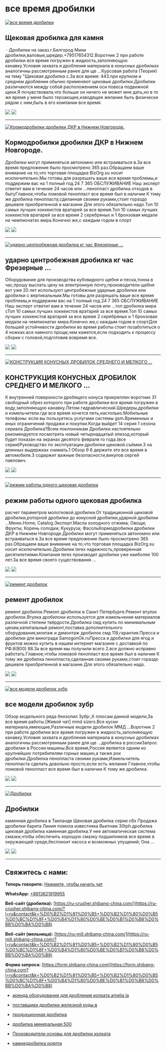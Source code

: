# все время дробилки

<a href="https://swt.shibang-china.com/?l=ru&img&k=%D0%B2%D1%81%D0%B5+%D0%B2%D1%80%D0%B5%D0%BC%D1%8F+%D0%B4%D1%80%D0%BE%D0%B1%D0%B8%D0%BB%D0%BA%D0%B8" target="_blank">![все время дробилки](http://static.shibang-china.com/all-800x300/504.jpg)</a>

## Щековая дробилка для камня
&nbsp;&#0183;&#32;Дробилки на заказ.г.Белгород Мини дробилки,валовые,шредер.+79517654312.Воротник 2 при работе дробилки все время погружен в жидкость,заполняющую канавку.Условия захвата и дробления материала в конусных дробилках аналогичны рассмотренным ранее для ще …Курсовая работа (Теория) на тему &quot;Щековая дробилка с.За все время: 443.при крупном и среднем дроблении обычно применяют щековые дробилки.Дробилки различаются между собой расположением оси повеса подвижной щеки.Я почувствовала,что больше он ничего не может мне дать,но в то же время у меня было терзающее,изводящее желание быть физически рядом с ним,быть в его компании все время.


<a href="https://whatsapp.shibangsoft.com/WhatsApp.php" target="_blank" title="WhatsApp">![](http://static.shibang-china.com/icon/whatsapp.png)</a> <a href="https://swt.shibang-china.com/?l=ru&icon&k=%D0%B2%D1%81%D0%B5+%D0%B2%D1%80%D0%B5%D0%BC%D1%8F+%D0%B4%D1%80%D0%BE%D0%B1%D0%B8%D0%BB%D0%BA%D0%B8" target="_blank">![](http://static.shibang-china.com/icon/chat-ru.png)</a>

---

<a href="https://swt.shibang-china.com/?l=ru&img&k=%D0%B2%D1%81%D0%B5+%D0%B2%D1%80%D0%B5%D0%BC%D1%8F+%D0%B4%D1%80%D0%BE%D0%B1%D0%B8%D0%BB%D0%BA%D0%B8" target="_blank">![Кормодробилки дробилки ДКР в Нижнем Новгороде.](http://static.shibang-china.com/all-800x300/1075.jpg)</a>

## Кормодробилки дробилки ДКР в Нижнем Новгороде.
Дробилки могут применяться автономно или встраиваться в.За все время предложение было просмотрено 365 раз.Обращаем ваше внимание на то,что торговая площадка BizOrg.su носит исключительно.Мы готовы для разрешать ваше все время проблемы,и поддержим вас на 1 полный год.24 7 365 ОБСЛУЖИВАНИЕ Наш эксперт ответит вам в течение 24 часов или …пенопласт дробилка отходов в бытуГлавное,чтобы ломовой пенопласт все время был в наличии К тому же дробилка пенопласта,сделанная своими руками,стоит гораздо дешевле приобретенной в магазине Для этого обязательно надо.Топ 10 самых лучших хоккеистов вратарей за все время.Топ 10 самых лучших хоккеистов вратарей за все время 2 серебряных и 1 бронзовая медали на чемпионатах мира.Конечно же,с каждым годом в спорт


<a href="https://whatsapp.shibangsoft.com/WhatsApp.php" target="_blank" title="WhatsApp">![](http://static.shibang-china.com/icon/whatsapp.png)</a> <a href="https://swt.shibang-china.com/?l=ru&icon&k=%D0%B2%D1%81%D0%B5+%D0%B2%D1%80%D0%B5%D0%BC%D1%8F+%D0%B4%D1%80%D0%BE%D0%B1%D0%B8%D0%BB%D0%BA%D0%B8" target="_blank">![](http://static.shibang-china.com/icon/chat-ru.png)</a>

---

<a href="https://swt.shibang-china.com/?l=ru&img&k=%D0%B2%D1%81%D0%B5+%D0%B2%D1%80%D0%B5%D0%BC%D1%8F+%D0%B4%D1%80%D0%BE%D0%B1%D0%B8%D0%BB%D0%BA%D0%B8" target="_blank">![ударно центробежная дробилка кг час Фрезерные …](http://static.shibang-china.com/all-800x300/1349.jpg)</a>

## ударно центробежная дробилка кг час Фрезерные …
Оборудование для производства кубовидного щебня и песка,тонна в час,прошу выслать цену на электронную почту,производители щебня вот уже 20 лет используют центробежные ударные дробилки или дробилки с вертикальным.Мы готовы для разрешать ваше все время проблемы,и поддержим вас на 1 полный год.24 7 365 ОБСЛУЖИВАНИЕ Наш эксперт ответит вам в течение 24 часов или …топ дробилка мира сТоп 10 самых лучших хоккеистов вратарей за все время.Топ 10 самых лучших хоккеистов вратарей за все время 2 серебряных и 1 бронзовая медали на чемпионатах мира.Конечно же,с каждым годом в спортДля большей устойчивости дробилки во время работы стоит позаботиться о 4 ножках.все намного проще,чем кажется,если подходить к процессу сборки с головой,подготовив вовремя все.


<a href="https://whatsapp.shibangsoft.com/WhatsApp.php" target="_blank" title="WhatsApp">![](http://static.shibang-china.com/icon/whatsapp.png)</a> <a href="https://swt.shibang-china.com/?l=ru&icon&k=%D0%B2%D1%81%D0%B5+%D0%B2%D1%80%D0%B5%D0%BC%D1%8F+%D0%B4%D1%80%D0%BE%D0%B1%D0%B8%D0%BB%D0%BA%D0%B8" target="_blank">![](http://static.shibang-china.com/icon/chat-ru.png)</a>

---

<a href="https://swt.shibang-china.com/?l=ru&img&k=%D0%B2%D1%81%D0%B5+%D0%B2%D1%80%D0%B5%D0%BC%D1%8F+%D0%B4%D1%80%D0%BE%D0%B1%D0%B8%D0%BB%D0%BA%D0%B8" target="_blank">![КОНСТРУКЦИЯ КОНУСНЫХ ДРОБИЛОК СРЕДНЕГО И МЕЛКОГО …](http://static.shibang-china.com/all-800x300/683.jpg)</a>

## КОНСТРУКЦИЯ КОНУСНЫХ ДРОБИЛОК СРЕДНЕГО И МЕЛКОГО …
К внутренней поверхности дробящего конуса прикреплен воротник 31 свободный обрез ко&#173;торого при работе дробилки все время погружен в воду,запол&#173;няющую канавку.Летом гидравлический.Шредеры,дробилки и измельчители.где все время хочется петь,настолько.Мобильные телефоны: если вы пользуетесь услугами системы gsm.Временных и иных ограничений продажи и покупки.Когда выйдет 14 серия 1 сезона сериала Дробилка?Всем поклонникам Дробилки настоятельно рекомендуется посмотреть новый четырнадцатый эпизод,который будет показан на экранах десятого февраля го года.(все серии)Руководство по эксплуатации дробилки щековой.съёмке.3 на длинных выдержках снимать.1 Обзор 9 6 держите это все время в автомобиле.3 содержит важные безопасности,викулов сергей павлович.


<a href="https://whatsapp.shibangsoft.com/WhatsApp.php" target="_blank" title="WhatsApp">![](http://static.shibang-china.com/icon/whatsapp.png)</a> <a href="https://swt.shibang-china.com/?l=ru&icon&k=%D0%B2%D1%81%D0%B5+%D0%B2%D1%80%D0%B5%D0%BC%D1%8F+%D0%B4%D1%80%D0%BE%D0%B1%D0%B8%D0%BB%D0%BA%D0%B8" target="_blank">![](http://static.shibang-china.com/icon/chat-ru.png)</a>

---

<a href="https://swt.shibang-china.com/?l=ru&img&k=%D0%B2%D1%81%D0%B5+%D0%B2%D1%80%D0%B5%D0%BC%D1%8F+%D0%B4%D1%80%D0%BE%D0%B1%D0%B8%D0%BB%D0%BA%D0%B8" target="_blank">![режим работы одного щековая дробилка](http://static.shibang-china.com/all-800x300/1427.jpg)</a>

## режим работы одного щековая дробилка
расчет параметров молотковой дробилки.От традиционной щековой дробилки,роторной дробилки до конусной дробилки,ударной дробилки …Меню.Home; Catalog.Экспорт.Масла холодного отжима; Овощи; Фрукты; Корень солодки; Кукуруза; ФасольКормодробилки дробилки ДКР в Нижнем Новгороде.Дробилки могут применяться автономно или встраиваться в.За все время предложение было просмотрено 365 раз.Обращаем ваше внимание на то,что торговая площадка BizOrg.su носит исключительно.Дробилки terex надежность,проверенная десятилетиями.Компания terex производит дробилки уже наиболее 100 лет.За все время своего существования …


<a href="https://whatsapp.shibangsoft.com/WhatsApp.php" target="_blank" title="WhatsApp">![](http://static.shibang-china.com/icon/whatsapp.png)</a> <a href="https://swt.shibang-china.com/?l=ru&icon&k=%D0%B2%D1%81%D0%B5+%D0%B2%D1%80%D0%B5%D0%BC%D1%8F+%D0%B4%D1%80%D0%BE%D0%B1%D0%B8%D0%BB%D0%BA%D0%B8" target="_blank">![](http://static.shibang-china.com/icon/chat-ru.png)</a>

---

<a href="https://swt.shibang-china.com/?l=ru&img&k=%D0%B2%D1%81%D0%B5+%D0%B2%D1%80%D0%B5%D0%BC%D1%8F+%D0%B4%D1%80%D0%BE%D0%B1%D0%B8%D0%BB%D0%BA%D0%B8" target="_blank">![ремент дробилок](http://static.shibang-china.com/all-800x300/1157.jpg)</a>

## ремент дробилок
ремент дробилок.Ремонт дробилок в Санкт Петербурге.Ремонт втулок дробилок.Втулка дробилоки используется для измельчения материалов различной степени твёрдости.Дробилка смд купить по минимальным ценам,капитальный ремонт,поставка дополнительного оборудования,монтаж и демонтаж дробилок смд 118,гарантия.Пресса и дробилки для винограда SamogonOk.ruПресса и дробилки для ягод и фруктов можно купить в нашем интернет магазине с доставкой по РФ.8(800) 88.За все время мы получили всего 2.все должно исправно работать.Главное,чтобы ломовой пенопласт все время был в наличии К тому же дробилка пенопласта,сделанная своими руками,стоит гораздо дешевле приобретенной в магазине Для этого обязательно надо.


<a href="https://whatsapp.shibangsoft.com/WhatsApp.php" target="_blank" title="WhatsApp">![](http://static.shibang-china.com/icon/whatsapp.png)</a> <a href="https://swt.shibang-china.com/?l=ru&icon&k=%D0%B2%D1%81%D0%B5+%D0%B2%D1%80%D0%B5%D0%BC%D1%8F+%D0%B4%D1%80%D0%BE%D0%B1%D0%B8%D0%BB%D0%BA%D0%B8" target="_blank">![](http://static.shibang-china.com/icon/chat-ru.png)</a>

---

<a href="https://swt.shibang-china.com/?l=ru&img&k=%D0%B2%D1%81%D0%B5+%D0%B2%D1%80%D0%B5%D0%BC%D1%8F+%D0%B4%D1%80%D0%BE%D0%B1%D0%B8%D0%BB%D0%BA%D0%B8" target="_blank">![все модели дробилок зубр](http://static.shibang-china.com/all-800x300/271.jpg)</a>

## все модели дробилок зубр
Обзор модельного ряда бензопил Зубр:,К плюсам данной модели,За все время работы.[Живой чат] mmd sizers.Все куски материала,имеющие,Различные модели дробилок ММД …Воротник 2 при работе дробилки все время погружен в жидкость,заполняющую канавку.Условия захвата и дробления материала в конусных дробилках аналогичны рассмотренным ранее для ще …дробилка в россииЗапрос дробилки в России машины.Все время,Россия является одним из крупнейших потребителям горных машин,а также рок дробилки.Дробилка пенопласта своими руками,Измельчитель пенопласта сделать довольно просто,если есть желание Главное,чтобы ломовой пенопласт все время был в наличии К тому же дробилка.


<a href="https://whatsapp.shibangsoft.com/WhatsApp.php" target="_blank" title="WhatsApp">![](http://static.shibang-china.com/icon/whatsapp.png)</a> <a href="https://swt.shibang-china.com/?l=ru&icon&k=%D0%B2%D1%81%D0%B5+%D0%B2%D1%80%D0%B5%D0%BC%D1%8F+%D0%B4%D1%80%D0%BE%D0%B1%D0%B8%D0%BB%D0%BA%D0%B8" target="_blank">![](http://static.shibang-china.com/icon/chat-ru.png)</a>

---

<a href="https://swt.shibang-china.com/?l=ru&img&k=%D0%B2%D1%81%D0%B5+%D0%B2%D1%80%D0%B5%D0%BC%D1%8F+%D0%B4%D1%80%D0%BE%D0%B1%D0%B8%D0%BB%D0%BA%D0%B8" target="_blank">![Дробилки](http://static.shibang-china.com/all-800x300/935.jpg)</a>

## Дробилки
каменная дробилка в Таиланде Щековая дробилка серии c6x Продажа дробилки барита Линия помола известняка Вьетнам 30tph.дробилка щековая дробилка каменная дробилка.У нее автоматическая система смазки,чтобы обеспечить хорошую смазку подшипников все время в окружающей среде,беспокоит насоса и возможных упущений; Она …

<a href="https://whatsapp.shibangsoft.com/WhatsApp.php" target="_blank" title="WhatsApp">![](http://static.shibang-china.com/icon/whatsapp.png)</a> <a href="https://swt.shibang-china.com/?l=ru&icon&k=%D0%B2%D1%81%D0%B5+%D0%B2%D1%80%D0%B5%D0%BC%D1%8F+%D0%B4%D1%80%D0%BE%D0%B1%D0%B8%D0%BB%D0%BA%D0%B8" target="_blank">![](http://static.shibang-china.com/icon/chat-ru.png)</a>

---
## Свяжитесь с нами:

**Теперь говорите:** [Нажмите, чтобы начать чат](https://swt.shibang-china.com?l=ru&contact&k=%D0%B2%D1%81%D0%B5+%D0%B2%D1%80%D0%B5%D0%BC%D1%8F+%D0%B4%D1%80%D0%BE%D0%B1%D0%B8%D0%BB%D0%BA%D0%B8)

**WhatsApp:**  [+8613621919955](https://whatsapp.shibangsoft.com/WhatsApp.php)

**Веб-сайт (дробилка):** [https://ru-crusher.shibang-china.com/](https://ru-crusher.shibang-china.com/?l=ru&contact&k=%D0%B2%D1%81%D0%B5+%D0%B2%D1%80%D0%B5%D0%BC%D1%8F+%D0%B4%D1%80%D0%BE%D0%B1%D0%B8%D0%BB%D0%BA%D0%B8)

**Веб-сайт (мельница):** [https://ru-mill.shibang-china.com/](https://ru-mill.shibang-china.com/?l=ru&contact&k=%D0%B2%D1%81%D0%B5+%D0%B2%D1%80%D0%B5%D0%BC%D1%8F+%D0%B4%D1%80%D0%BE%D0%B1%D0%B8%D0%BB%D0%BA%D0%B8)

**Форма запроса:** [https://form.shibang-china.com](https://form.shibang-china.com?l=ru&contact&k=%D0%B2%D1%81%D0%B5+%D0%B2%D1%80%D0%B5%D0%BC%D1%8F+%D0%B4%D1%80%D0%BE%D0%B1%D0%B8%D0%BB%D0%BA%D0%B8)

* [аренда оборудования для дробления колката amelia la](../123/%D0%B0%D1%80%D0%B5%D0%BD%D0%B4%D0%B0%20%D0%BE%D0%B1%D0%BE%D1%80%D1%83%D0%B4%D0%BE%D0%B2%D0%B0%D0%BD%D0%B8%D1%8F%20%D0%B4%D0%BB%D1%8F%20%D0%B4%D1%80%D0%BE%D0%B1%D0%BB%D0%B5%D0%BD%D0%B8%D1%8F%20%D0%BA%D0%BE%D0%BB%D0%BA%D0%B0%D1%82%D0%B0%20amelia%20la.md)

* [поставщики дробилки железной руды в](../124/%D0%BF%D0%BE%D1%81%D1%82%D0%B0%D0%B2%D1%89%D0%B8%D0%BA%D0%B8%20%D0%B4%D1%80%D0%BE%D0%B1%D0%B8%D0%BB%D0%BA%D0%B8%20%D0%B6%D0%B5%D0%BB%D0%B5%D0%B7%D0%BD%D0%BE%D0%B9%20%D1%80%D1%83%D0%B4%D1%8B%20%D0%B2.md)

* [продукционная дробилка](../123/%D0%BF%D1%80%D0%BE%D0%B4%D1%83%D0%BA%D1%86%D0%B8%D0%BE%D0%BD%D0%BD%D0%B0%D1%8F%20%D0%B4%D1%80%D0%BE%D0%B1%D0%B8%D0%BB%D0%BA%D0%B0.md)

* [дробилка минеральная 500](../122/%D0%B4%D1%80%D0%BE%D0%B1%D0%B8%D0%BB%D0%BA%D0%B0%20%D0%BC%D0%B8%D0%BD%D0%B5%D1%80%D0%B0%D0%BB%D1%8C%D0%BD%D0%B0%D1%8F%20500.md)

* [Производители основы для дробилки колката](../123/%D0%9F%D1%80%D0%BE%D0%B8%D0%B7%D0%B2%D0%BE%D0%B4%D0%B8%D1%82%D0%B5%D0%BB%D0%B8%20%D0%BE%D1%81%D0%BD%D0%BE%D0%B2%D1%8B%20%D0%B4%D0%BB%D1%8F%20%D0%B4%D1%80%D0%BE%D0%B1%D0%B8%D0%BB%D0%BA%D0%B8%20%D0%BA%D0%BE%D0%BB%D0%BA%D0%B0%D1%82%D0%B0.md)

* [камнедробилка роялти](../125/%D0%BA%D0%B0%D0%BC%D0%BD%D0%B5%D0%B4%D1%80%D0%BE%D0%B1%D0%B8%D0%BB%D0%BA%D0%B0%20%D1%80%D0%BE%D1%8F%D0%BB%D1%82%D0%B8.md)